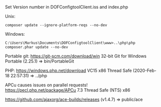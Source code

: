 Set Version number in DOFConfigtoolClient.iss and index.php

Unix:
```
composer update --ignore-platform-reqs --no-dev
```
Windows:
```
C:\Users\Markus\Documents\DOFConfigtoolClient\www>..\php\php composer.phar update --no-dev
```

Portable git:
https://git-scm.com/download/win
32-bit Git for Windows Portable
(2.25.1)
=> bin/PortableGit

PHP:
https://windows.php.net/download
VC15 x86 Thread Safe (2020-Feb-18 22:57:31)
=> ../php

APCu causes issues on parallel requests!
https://pecl.php.net/package/APCu
7.3 Thread Safe (NTS) x86

https://github.com/ajaxorg/ace-builds/releases
(v1.4.7)
=> public/ace